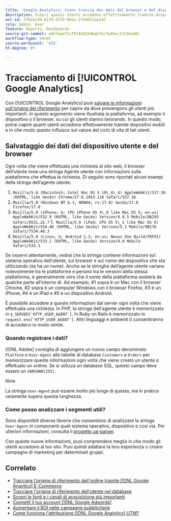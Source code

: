 ```yaml
---
title: 'Google Analytics: tieni traccia dei dati del browser e del dispositivo utente nel database'
description: Scopri quanti utenti accedono effettivamente tramite dispositivi mobili e come questo influisce sul loro valore nel ciclo di vita.
exl-id: 57b1bc45-b139-4370-86ea-2fbd021aa14d
role: Admin, User
feature: Reports, Dashboards
source-git-commit: adb7aaef1cf914d43348abf5c7e4bec7c51bed0c
workflow-type: tm+mt
source-wordcount: '432'
ht-degree: 0%

---
```


# Tracciamento di [!UICONTROL Google Analytics]

Con [!UICONTROL Google Analytics] puoi [salvare le informazioni sull&#39;origine del riferimento](../analysis/google-track-user-acq.md) per capire da dove provengono gli utenti più importanti. In questo argomento viene illustrata la piattaforma, ad esempio il dispositivo o il browser, su cui gli utenti stanno lavorando. In questo modo, potrai capire quanti utenti accedono effettivamente tramite dispositivi mobili e in che modo questo influisce sul valore del ciclo di vita di tali utenti.

## Salvataggio dei dati del dispositivo utente e del browser

Ogni volta che viene effettuata una richiesta al sito web, il browser dell’utente invia una stringa Agente utente con informazioni sulla piattaforma che effettua la richiesta. Di seguito sono riportati alcuni esempi della stringa dell’agente utente:

1. `Mozilla/5.0 (Macintosh; Intel Mac OS X 10\_8\_4) AppleWebKit/537.36 (KHTML, like Gecko) Chrome/27.0.1453.116 Safari/537.36`
1. `Mozilla/5.0 (Windows NT 6.1; WOW64; rv:17.0) Gecko/17.0 Firefox/17.0`
1. `Mozilla/5.0 (iPhone; U; CPU iPhone OS 4\_0 like Mac OS X; en-us) AppleWebKit/532.9 (KHTML, like Gecko) Version/4.0.5 Mobile/8A293 Safari/6531.22.7`
1.` Mozilla/5.0 (iPad; CPU OS 5\_1 like Mac OS X) AppleWebKit/534.46 (KHTML, like Gecko) Version/5.1 Mobile/9B176 Safari/7534.48.3`
1. `Mozilla/5.0 (Linux; U; Android 2.2; en-us; Nexus One Build/FRF91) AppleWebKit/533.1 (KHTML, like Gecko) Version/4.0 Mobile Safari/533.1`

Se osservi attentamente, vedrai che la stringa contiene informazioni sul sistema operativo dell’utente, sul browser e sul nome del dispositivo che sta utilizzando (se ha un nome). Anche se le stringhe dell’agente utente variano notevolmente tra le piattaforme e persino tra le versioni della stessa piattaforma, è generalmente vero che il nome della piattaforma esisterà da qualche parte all’interno di. Ad esempio, #1 sopra è un Mac con il browser Chrome, #2 sopra è un computer Windows con il browser Firefox, #3 è un iPhone, #4 è un iPad e #5 è un dispositivo Android.

È possibile accedere a queste informazioni dal server ogni volta che viene effettuata una richiesta. In PHP, la stringa dell&#39;agente utente è memorizzata in `$_SERVER['HTTP_USER_AGENT']`. In Ruby on Rails è memorizzato in `request.env['HTTP_USER_AGENT']`. Altri linguaggi e ambienti ti consentiranno di accedervi in modo simile.

### Quando registrare i dati?

[!DNL Adobe] consiglia di aggiungere un nuovo campo denominato `Platform` o `User-Agent` alle tabelle di database `Customers` e `Orders` per memorizzare queste informazioni ogni volta che viene creato un utente o effettuato un ordine. Se si utilizza un database SQL, questo campo deve essere un `VARCHAR(255)`. 

>[!NOTE]
>
>La stringa `User-Agent` può essere molto più lunga di questa, ma in pratica raramente supera questa lunghezza.

### Come posso analizzare i segmenti utili?

Sono disponibili diverse librerie che consentono di analizzare la stringa `User-Agent` in componenti quali sistema operativo, dispositivo e così via. Per ulteriori informazioni, consulta il [progetto ua-parser](https://github.com/tobie/ua-parser).

Con queste nuove informazioni, puoi comprendere meglio in che modo gli utenti accedono al tuo sito. Puoi quindi adattare la loro esperienza o creare campagne di marketing per determinati gruppi.

## Correlato

* [Tracciare l&#39;origine di riferimento dell&#39;ordine tramite  [!DNL Google Anaytics] E-Commerce](../importing-data/integrations/google-ecommerce.md)
* [Tracciare l&#39;origine di riferimento dell&#39;utente nel database](../analysis/google-track-user-acq.md)
* [Scopri le fonti e i canali di acquisizione più importanti](../analysis/most-value-source-channel.md)
* [Connetti il tuo account  [!DNL Google Adwords] ](../importing-data/integrations/google-adwords.md)
* [Aumentare il ROI nelle campagne pubblicitarie](../analysis/roi-ad-camp.md)
* [Come funziona l&#39;attribuzione  [!DNL Google Analytics] UTM?](../analysis/utm-attributes.md)

